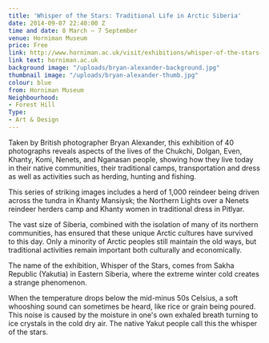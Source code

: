 ```yaml
---
title: 'Whisper of the Stars: Traditional Life in Arctic Siberia'
date: 2014-09-07 22:40:00 Z
time and date: 8 March – 7 September
venue: Horniman Museum
price: Free
link: http://www.horniman.ac.uk/visit/exhibitions/whisper-of-the-stars-traditional-life-in-arctic-siberia
link text: horniman.ac.uk
background image: "/uploads/bryan-alexander-background.jpg"
thumbnail image: "/uploads/bryan-alexander-thumb.jpg"
colour: blue
from: Horniman Museum
Neighbourhood:
- Forest Hill
Type:
- Art & Design
---
```


Taken by British photographer Bryan Alexander, this exhibition of 40 photographs reveals aspects of the lives of the Chukchi, Dolgan, Even, Khanty, Komi, Nenets, and Nganasan people, showing how they live today in their native communities, their traditional camps, transportation and dress as well as activities such as herding, hunting and fishing.

This series of striking images includes a herd of 1,000 reindeer being driven across the tundra in Khanty Mansiysk; the Northern Lights over a Nenets reindeer herders camp and Khanty women in traditional dress in Pitlyar.

The vast size of Siberia, combined with the isolation of many of its northern communities, has ensured that these unique Arctic cultures have survived to this day. Only a minority of Arctic peoples still maintain the old ways, but traditional activities remain important both culturally and economically.

The name of the exhibition, Whisper of the Stars, comes from Sakha Republic (Yakutia) in Eastern Siberia, where the extreme winter cold creates a strange phenomenon.

When the temperature drops below the mid-minus 50s Celsius, a soft whooshing sound can sometimes be heard, like rice or grain being poured. This noise is caused by the moisture in one's own exhaled breath turning to ice crystals in the cold dry air. The native Yakut people call this the whisper of the stars.
